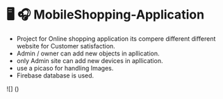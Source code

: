 # 🖥 🎧 MobileShopping-Application
* Project for Online shopping application its compere different different website for Customer satisfaction. 
* Admin / owner can add new objects in apllication.
* only Admin site can add new devices in apllication.
* use a picaso for handling Images.
* Firebase database is used.

![] ()

